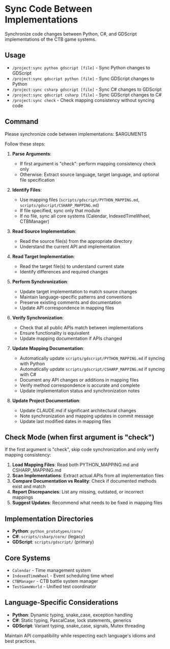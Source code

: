 # Sync Code Between Implementations

Synchronize code changes between Python, C#, and GDScript implementations of the CTB game systems.

## Usage
- `/project:sync python gdscript [file]` - Sync Python changes to GDScript
- `/project:sync gdscript python [file]` - Sync GDScript changes to Python  
- `/project:sync csharp gdscript [file]` - Sync C# changes to GDScript
- `/project:sync gdscript csharp [file]` - Sync GDScript changes to C#
- `/project:sync check` - Check mapping consistency without syncing code

## Command
Please synchronize code between implementations: $ARGUMENTS

Follow these steps:

1. **Parse Arguments**: 
   - If first argument is "check": perform mapping consistency check only
   - Otherwise: Extract source language, target language, and optional file specification
2. **Identify Files**: 
   - Use mapping files (`scripts/gdscript/PYTHON_MAPPING.md`, `scripts/gdscript/CSHARP_MAPPING.md`)
   - If file specified, sync only that module
   - If no file, sync all core systems (Calendar, IndexedTimeWheel, CTBManager)

3. **Read Source Implementation**: 
   - Read the source file(s) from the appropriate directory
   - Understand the current API and implementation

4. **Read Target Implementation**:
   - Read the target file(s) to understand current state
   - Identify differences and required changes

5. **Perform Synchronization**:
   - Update target implementation to match source changes
   - Maintain language-specific patterns and conventions
   - Preserve existing comments and documentation
   - Update API correspondence in mapping files

6. **Verify Synchronization**:
   - Check that all public APIs match between implementations
   - Ensure functionality is equivalent
   - Update mapping documentation if APIs changed

7. **Update Mapping Documentation**:
   - Automatically update `scripts/gdscript/PYTHON_MAPPING.md` if syncing with Python
   - Automatically update `scripts/gdscript/CSHARP_MAPPING.md` if syncing with C#
   - Document any API changes or additions in mapping files
   - Verify method correspondence is accurate and complete
   - Update implementation status and synchronization notes

8. **Update Project Documentation**:
   - Update CLAUDE.md if significant architectural changes
   - Note synchronization and mapping updates in commit message
   - Update last modified dates in mapping files

## Check Mode (when first argument is "check")
If the first argument is "check", skip code synchronization and only verify mapping consistency:

1. **Load Mapping Files**: Read both PYTHON_MAPPING.md and CSHARP_MAPPING.md
2. **Scan Implementations**: Extract actual APIs from all implementation files
3. **Compare Documentation vs Reality**: Check if documented methods exist and match
4. **Report Discrepancies**: List any missing, outdated, or incorrect mappings
5. **Suggest Updates**: Recommend what needs to be fixed in mapping files

## Implementation Directories
- **Python**: `python_prototypes/core/`
- **C#**: `scripts/csharp/core/` (legacy)
- **GDScript**: `scripts/gdscript/` (primary)

## Core Systems
- `Calendar` - Time management system
- `IndexedTimeWheel` - Event scheduling time wheel
- `CTBManager` - CTB battle system manager
- `TestGameWorld` - Unified test coordinator

## Language-Specific Considerations
- **Python**: Dynamic typing, snake_case, exception handling
- **C#**: Static typing, PascalCase, lock statements, generics
- **GDScript**: Variant typing, snake_case, signals, Mutex threading

Maintain API compatibility while respecting each language's idioms and best practices.